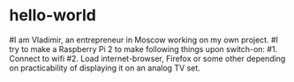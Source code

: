 # hello-world
#I am Vladimir, an entrepreneur in Moscow working on my own project.
#I try to make a Raspberry Pi 2 to make following things upon switch-on:
#1. Connect to wifi
#2. Load internet-browser, Firefox or some other depending on practicability of displaying it on an analog TV set.

